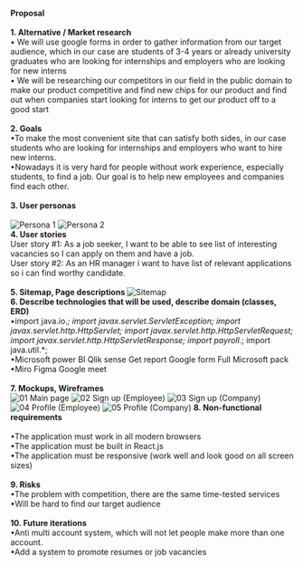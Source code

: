 <b>Proposal</b> <br /> <br />
<b>1. Alternative / Market research</b> <br />
  •	We will use google forms in order to gather information from our target audience, which in our case are students of 3-4 years or already university graduates who are looking         for internships and employers who are looking for new interns <br /> 
  •	We will be researching our competitors in our field in the public domain to make our product competitive and find new chips for our product and find out when companies start       looking for interns to get our product off to a good start <br /> <br />
<b>2. Goals</b> <br />
   •To make the most convenient site that can satisfy both sides, in our case students who are looking for internships and employers who want to hire new interns. <br />
   •Nowadays it is very hard for people without work experience, especially students, to find a job. Our goal is to help new employees and companies find each other. <br /> <br />
<b>3. User personas</b> <br />  
    ![Persona 1](https://user-images.githubusercontent.com/49634484/153609692-82c1cc3c-f7a9-4f5a-b57f-59d3836fcf93.png)
    ![Persona 2](https://user-images.githubusercontent.com/49634484/153608314-7049963a-4d6c-46a8-b80d-4636a1349bc9.png) <br />
<b>4. User stories</b>  <br /> 
    User story #1: As a job seeker, I want to be able to see list of interesting vacancies so I can apply on them and have a job. <br /> 
    User story #2: As an HR manager i want to have list of relevant applications so i can find worthy candidate. <br />  <br /> 
<b>5. Sitemap, Page descriptions </b>
    ![Sitemap](https://user-images.githubusercontent.com/49634484/153659987-7214ad60-3ed7-40a6-a1c0-81b2d3ef4aea.png)<br />
<b>6. Describe technologies that will be used, describe domain (classes, ERD)</b> <br />
    •import java.io.*; 
     import javax.servlet.ServletException; 
     import javax.servlet.http.HttpServlet; 
     import javax.servlet.http.HttpServletRequest; 
     import javax.servlet.http.HttpServletResponse; 
     import payroll.*; 
     import java.util.*; <br />
    •Microsoft power BI
     Qlik sense
     Get report
     Google form
     Full Microsoft pack <br />
    •Miro
     Figma
     Google meet <br />  <br /> 
<b>7. Mockups, Wireframes</b> <br />
![01  Main page](https://user-images.githubusercontent.com/49634484/153752773-c0e850c7-5347-42be-8632-160e842e910f.png)
![02  Sign up (Employee)](https://user-images.githubusercontent.com/49634484/153752802-0a531499-4fb9-4dd0-a5fa-753b429d7ca8.png)
![03  Sign up (Company)](https://user-images.githubusercontent.com/49634484/153752803-9d888622-92f3-4ca9-827b-d764bec6875f.png)
![04  Profile (Employee)](https://user-images.githubusercontent.com/49634484/153752808-6bce63cd-d71a-4d45-9149-cead29526d63.png)
![05  Profile (Company)](https://user-images.githubusercontent.com/49634484/153752811-a973bf84-643e-4848-a09c-a5d08cf6dc31.png)
<b>8. Non-functional requirements</b> <br />  <br /> 
    •The application must work in all modern browsers <br />
    •The application must be built in React.js <br /> 
    •The application must be responsive (work well and look good on all screen sizes) <br />  <br /> 
<b>9. Risks</b> <br />
    •The problem with competition, there are the same time-tested services <br />
    •Will be hard to find our target audience <br />  <br /> 
<b>10. Future iterations</b>  <br />
    •Anti multi account system, which will not let people make more than one account. <br />
    •Add a system to promote resumes or job vacancies <br />
